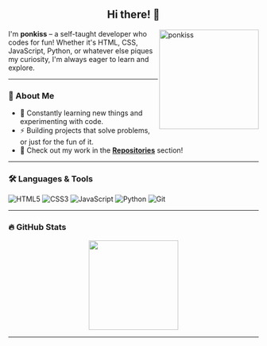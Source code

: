<h2 align="center">Hi there! 🌠</h2>

<p><img align="right" src="https://github.com/ponkiss.png?size=210" alt="ponkiss" width="200"/></p>

<p align="left">I'm <b>ponkiss</b> – a self-taught developer who codes for fun! Whether it's HTML, CSS, JavaScript, Python, or whatever else piques my curiosity, I'm always eager to learn and explore.</p> 

---

### 🚀 About Me
- 🌱 Constantly learning new things and experimenting with code.
- ⚡ Building projects that solve problems, or just for the fun of it.
- 🍥 Check out my work in the **[Repositories](https://github.com/ponkiss?tab=repositories)** section!
  
---

### 🛠️ Languages & Tools
![HTML5](https://img.shields.io/badge/-HTML5-E34F26?logo=html5&logoColor=fff&style=for-the-badge)
![CSS3](https://img.shields.io/badge/-CSS3-1572B6?logo=css3&logoColor=fff&style=for-the-badge)
![JavaScript](https://img.shields.io/badge/-JavaScript-F7DF1E?logo=javascript&logoColor=000&style=for-the-badge)
![Python](https://img.shields.io/badge/-Python-3776AB?logo=python&logoColor=fff&style=for-the-badge)
![Git](https://img.shields.io/badge/-Git-F05032?logo=git&logoColor=fff&style=for-the-badge)

---

### 🔥 GitHub Stats
<p align="center">
  <img height="180em" src="https://github-readme-stats.vercel.app/api?username=ponkiss&show_icons=true&theme=radical" />
</p>

---
